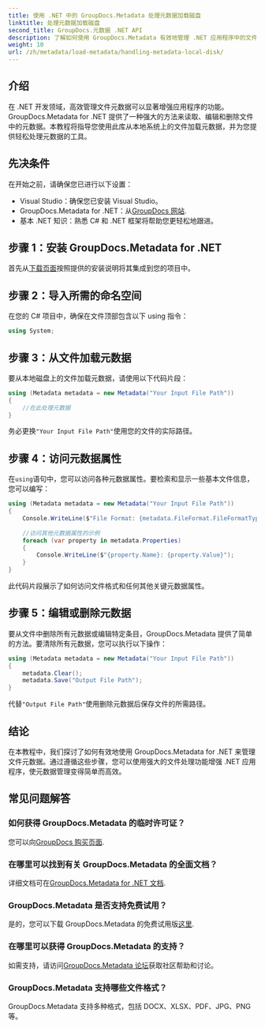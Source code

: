```yaml
---
title: 使用 .NET 中的 GroupDocs.Metadata 处理元数据加载磁盘
linktitle: 处理元数据加载磁盘
second_title: GroupDocs.元数据 .NET API
description: 了解如何使用 GroupDocs.Metadata 有效地管理 .NET 应用程序中的文件元数据。本综合指南将引导您完成安装过程，访问元数据属性。
weight: 10
url: /zh/metadata/load-metadata/handling-metadata-local-disk/
---
```

## 介绍

在 .NET 开发领域，高效管理文件元数据可以显著增强应用程序的功能。GroupDocs.Metadata for .NET 提供了一种强大的方法来读取、编辑和删除文件中的元数据。本教程将指导您使用此库从本地系统上的文件加载元数据，并为您提供轻松处理元数据的工具。

## 先决条件

在开始之前，请确保您已进行以下设置：

- Visual Studio：确保您已安装 Visual Studio。
-  GroupDocs.Metadata for .NET：从[GroupDocs 网站](https://releases.groupdocs.com/metadata/net/).
- 基本 .NET 知识：熟悉 C# 和 .NET 框架将帮助您更轻松地跟进。

## 步骤 1：安装 GroupDocs.Metadata for .NET

首先从[下载页面](https://releases.groupdocs.com/metadata/net/)按照提供的安装说明将其集成到您的项目中。

## 步骤 2：导入所需的命名空间

在您的 C# 项目中，确保在文件顶部包含以下 using 指令：

```csharp
using System;
```

## 步骤 3：从文件加载元数据

要从本地磁盘上的文件加载元数据，请使用以下代码片段：

```csharp
using (Metadata metadata = new Metadata("Your Input File Path"))
{
    //在此处理元数据
}
```

务必更换`"Your Input File Path"`使用您的文件的实际路径。

## 步骤 4：访问元数据属性

在`using`语句中，您可以访问各种元数据属性。要检索和显示一些基本文件信息，您可以编写：

```csharp
using (Metadata metadata = new Metadata("Your Input File Path"))
{
    Console.WriteLine($"File Format: {metadata.FileFormat.FileFormatType}");
    
    //访问其他元数据属性的示例
    foreach (var property in metadata.Properties)
    {
        Console.WriteLine($"{property.Name}: {property.Value}");
    }
}
```

此代码片段展示了如何访问文件格式和任何其他关键元数据属性。 

## 步骤 5：编辑或删除元数据

要从文件中删除所有元数据或编辑特定条目，GroupDocs.Metadata 提供了简单的方法。要清除所有元数据，您可以执行以下操作：

```csharp
using (Metadata metadata = new Metadata("Your Input File Path"))
{
    metadata.Clear();
    metadata.Save("Output File Path");
}
```

代替`"Output File Path"`使用删除元数据后保存文件的所需路径。

## 结论

在本教程中，我们探讨了如何有效地使用 GroupDocs.Metadata for .NET 来管理文件元数据。通过遵循这些步骤，您可以使用强大的文件处理功能增强 .NET 应用程序，使元数据管理变得简单而高效。

## 常见问题解答

### 如何获得 GroupDocs.Metadata 的临时许可证？
您可以向[GroupDocs 购买页面](https://purchase.groupdocs.com/temporary-license/).

### 在哪里可以找到有关 GroupDocs.Metadata 的全面文档？
详细文档可在[GroupDocs.Metadata for .NET 文档](https://reference.groupdocs.com/metadata/net/).

### GroupDocs.Metadata 是否支持免费试用？
是的，您可以下载 GroupDocs.Metadata 的免费试用版[这里](https://releases.groupdocs.com/).

### 在哪里可以获得 GroupDocs.Metadata 的支持？
如需支持，请访问[GroupDocs.Metadata 论坛](https://forum.groupdocs.com/c/metadata/14)获取社区帮助和讨论。

### GroupDocs.Metadata 支持哪些文件格式？
GroupDocs.Metadata 支持多种格式，包括 DOCX、XLSX、PDF、JPG、PNG 等。